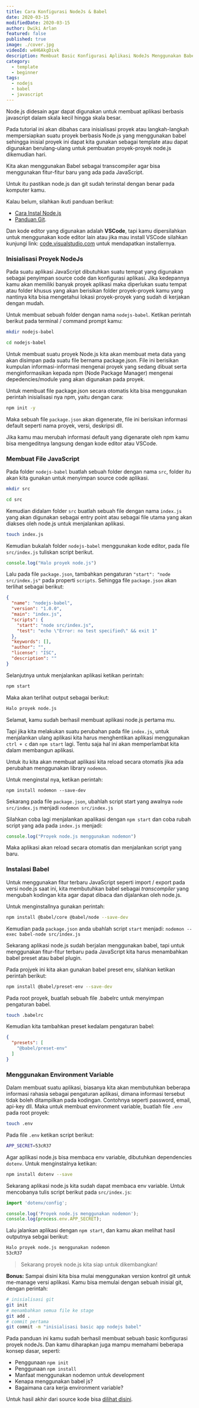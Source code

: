 ```yaml
---
title: Cara Konfigurasi NodeJs & Babel
date: 2020-03-15
modifiedDate: 2020-03-15
author: Dwiki Arlan
featured: false
published: true
image: ./cover.jpg
videoId: w4H6AkgDivk
description: Membuat Basic Konfigurasi Aplikasi NodeJs Menggunakan Babel Yang Dapat Digunakan Sebagai Template Proyek NodeJs
category:
  - template
  - beginner
tags:
  - nodejs
  - babel
  - javascript
---
```


Node.js didesain agar dapat digunakan untuk membuat aplikasi berbasis javascript dalam skala kecil hingga skala besar.

Pada tutorial ini akan dibahas cara inisialisasi proyek atau langkah-langkah mempersiapkan suatu proyek berbasis Node.js yang menggunakan babel sehingga inisial proyek ini dapat kita gunakan sebagai template atau dapat digunakan berulang-ulang untuk pembuatan proyek-proyek node.js dikemudian hari.

Kita akan menggunakan Babel sebagai transcompiler agar bisa menggunakan fitur-fitur baru yang ada pada JavaScript.

Untuk itu pastikan node.js dan git sudah terinstal dengan benar pada komputer kamu.

Kalau belum, silahkan ikuti panduan berikut: 
- [Cara Instal Node.js](https://kodekoki.com/instal-nodejs)
- [Panduan Git](https://kodekoki.com/belajar-git#cara-instal).

Dan kode editor yang digunakan adalah **VSCode**, tapi kamu dipersilahkan untuk menggunakan kode editor lain atau jika mau install VSCode silahkan kunjungi link: [code.visualstudio.com](https://code.visualstudio.com/download) untuk mendapatkan installernya.

### Inisialisasi Proyek NodeJs

Pada suatu aplikasi JavaScript dibutuhkan suatu tempat yang digunakan sebagai penyimpan source code dan konfigurasi aplikasi. Jika kedepannya kamu akan memiliki banyak proyek aplikasi maka diperlukan suatu tempat atau folder khusus yang akan berisikan folder proyek-proyek kamu yang nantinya kita bisa mengetahui lokasi proyek-proyek yang sudah di kerjakan dengan mudah.

Untuk membuat sebuah folder dengan nama `nodejs-babel`. Ketikan perintah berikut pada terminal / command prompt kamu:

```bash
mkdir nodejs-babel

cd nodejs-babel

```


Untuk membuat suatu proyek Node.js kita akan membuat meta data yang akan disimpan pada suatu file bernama package.json. File ini berisikan kumpulan informasi-informasi mengenai proyek yang sedang dibuat serta menginformasikan kepada npm (Node Package Manager) mengenai depedencies/module yang akan digunakan pada proyek.

Untuk membuat file package.json secara otomatis kita bisa menggunakan perintah inisialisasi nya npm, yaitu dengan cara:

```bash
npm init -y
```

Maka sebuah file `package.json` akan digenerate, file ini berisikan informasi default seperti nama proyek, versi, deskripsi dll.

Jika kamu mau merubah informasi default yang digenarate oleh npm kamu bisa mengeditnya langsung dengan kode editor atau VSCode.

### Membuat File JavaScript

Pada folder `nodejs-babel` buatlah sebuah folder dengan nama `src`, folder itu akan kita gunakan untuk menyimpan source code aplikasi.

```bash
mkdir src

cd src
```

Kemudian didalam folder `src` buatlah sebuah file dengan nama `index.js` yang akan digunakan sebagai entry point atau sebagai file utama yang akan diakses oleh node.js untuk menjalankan aplikasi.

```bash
touch index.js
```

Kemudian bukalah folder `nodejs-babel` menggunakan kode editor, pada file `src/index.js` tuliskan script berikut.

```javascript
console.log("Halo proyek node.js")
```

Lalu pada file `package.json`, tambahkan pengaturan `"start": "node src/index.js"` pada properti `scripts`. Sehingga file `package.json` akan terlihat sebagai berikut:

```json
{
  "name": "nodejs-babel",
  "version": "1.0.0",
  "main": "index.js",
  "scripts": {
    "start": "node src/index.js",
    "test": "echo \"Error: no test specified\" && exit 1"
  },
  "keywords": [],
  "author": "",
  "license": "ISC",
  "description": ""
}
```

Selanjutnya untuk menjalankan aplikasi ketikan perintah:

```bash
npm start
```

Maka akan terlihat output sebagai berikut:

```bash
Halo proyek node.js
```

Selamat, kamu sudah berhasil membuat aplikasi node.js pertama mu.

Tapi jika kita melakukan suatu perubahan pada file `index.js`, untuk menjalankan ulang aplikasi kita harus menghentikan aplikasi menggunakan `ctrl + c` dan `npm start` lagi. Tentu saja hal ini akan memperlambat kita dalam membangun aplikasi.

Untuk itu kita akan membuat aplikasi kita reload secara otomatis jika ada perubahan menggunakan library `nodemon`.

Untuk menginstal nya, ketikan perintah:

`npm install nodemon --save-dev`

Sekarang pada file `package.json`, ubahlah script start yang awalnya `node src/index.js` menjadi `nodemon src/index.js`

Silahkan coba lagi menjalankan apalikasi dengan `npm start` dan coba rubah script yang ada pada `index.js` menjadi:

```javascript
console.log("Proyek node.js menggunakan nodemon")
```

Maka aplikasi akan reload secara otomatis dan menjalankan script yang baru.

### Instalasi Babel

Untuk menggunakan fitur terbaru JavaScript seperti import / export pada versi node.js saat ini, kita membutuhkan babel sebagai *transcompiler* yang mengubah kodingan kita agar dapat dibaca dan dijalankan oleh node.js.

Untuk menginstallnya gunakan perintah:

```bash
npm install @babel/core @babel/node --save-dev
```

Kemudian pada `package.json` anda ubahlah script `start` menjadi: `nodemon --exec babel-node src/index.js`

Sekarang aplikasi node.js sudah berjalan menggunakan babel, tapi untuk menggunakan fitur-fitur terbaru pada JavaScript kita harus menambahkan babel preset atau babel plugin.

Pada projyek ini kita akan gunakan babel preset env, silahkan ketikan perintah berikut:

```bash
npm install @babel/preset-env --save-dev
```

Pada root proyek, buatlah sebuah file .babelrc untuk menyimpan pengaturan babel.
```bash
touch .babelrc
```

Kemudian kita tambahkan preset kedalam pengaturan babel:
```json
{
  "presets": [
    "@babel/preset-env"
  ]
}
```

### Menggunakan Environment Variable

Dalam membuat suatu aplikasi, biasanya kita akan membutuhkan beberapa informasi rahasia sebagai pengaturan aplikasi, dimana informasi tersebut tidak boleh ditampilkan pada kodingan. Contohnya seperti password, email, api-key dll. Maka untuk membuat environment variable, buatlah file `.env` pada root proyek:

```bash
touch .env
```

Pada file `.env` ketikan script berikut:
```bash
APP_SECRET=53cR37
```

Agar aplikasi node.js bisa membaca env variable, dibutuhkan dependencies `dotenv`. Untuk menginstalnya ketikan:

```bash
npm install dotenv --save
```

Sekarang aplikasi node.js kita sudah dapat membaca env variable. Untuk mencobanya tulis script berikut pada `src/index.js`:

```javascript
import 'dotenv/config';

console.log('Proyek node.js menggunakan nodemon');
console.log(process.env.APP_SECRET);
```

Lalu jalankan aplikasi dengan `npm start`, dan kamu akan melihat hasil outputnya sebgai berikut:

```bash
Halo proyek node.js menggunakan nodemon
53cR37
```

> Sekarang proyek node.js kita siap untuk dikembangkan!

**Bonus:** Sampai disini kita bisa mulai menggunakan version kontrol git untuk me-manage versi aplikasi. Kamu bisa memulai dengan sebuah inisial git, dengan perintah:

```bash
# inisialisasi git
git init
# menambahkan semua file ke stage
git add .
# commit pertama
git commit -m "inisialisasi basic app nodejs babel"
```

Pada panduan ini kamu sudah berhasil membuat sebuah basic konfigurasi proyek nodeJs. Dan kamu diharapkan juga mampu memahami beberapa konsep dasar, seperti: 

- Penggunaan `npm init`
- Penggunaan `npm install`
- Manfaat menggunakan nodemon untuk development
- Kenapa menggunakan babel js?
- Bagaimana cara kerja environment variable?

Untuk hasil akhir dari source kode bisa [dilihat disini](https://github.com/kodekoki/basic-nodejs-babel).